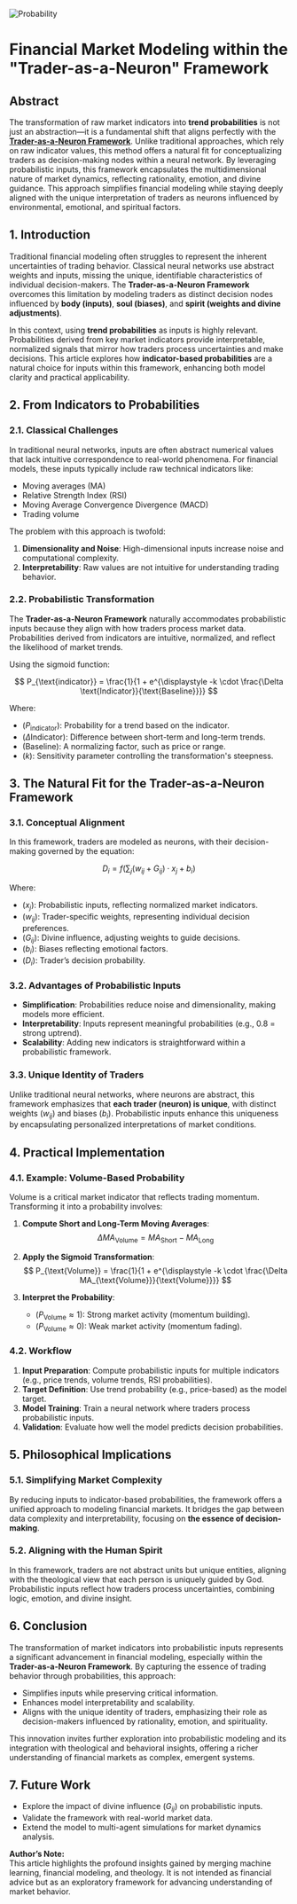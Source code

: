 ![Probability](./figures/probability.jpg "enter image title here")

# Financial Market Modeling within the "Trader-as-a-Neuron" Framework

## Abstract

The transformation of raw market indicators into **trend probabilities** is not just an abstraction—it is a fundamental shift that aligns perfectly with the **[Trader-as-a-Neuron Framework](https://blog.quantiota.ai/page/9/the-governing-equation-of-financial-markets-a-unified-framework/)**. Unlike traditional approaches, which rely on raw indicator values, this method offers a natural fit for conceptualizing traders as decision-making nodes within a neural network. By leveraging probabilistic inputs, this framework encapsulates the multidimensional nature of market dynamics, reflecting rationality, emotion, and divine guidance. This approach simplifies financial modeling while staying deeply aligned with the unique interpretation of traders as neurons influenced by environmental, emotional, and spiritual factors.



## 1. Introduction

Traditional financial modeling often struggles to represent the inherent uncertainties of trading behavior. Classical neural networks use abstract weights and inputs, missing the unique, identifiable characteristics of individual decision-makers. The **Trader-as-a-Neuron Framework** overcomes this limitation by modeling traders as distinct decision nodes influenced by **body (inputs)**, **soul (biases)**, and **spirit (weights and divine adjustments)**.

In this context, using **trend probabilities** as inputs is highly relevant. Probabilities derived from key market indicators provide interpretable, normalized signals that mirror how traders process uncertainties and make decisions. This article explores how **indicator-based probabilities** are a natural choice for inputs within this framework, enhancing both model clarity and practical applicability.



## 2. From Indicators to Probabilities

### 2.1. Classical Challenges

In traditional neural networks, inputs are often abstract numerical values that lack intuitive correspondence to real-world phenomena. For financial models, these inputs typically include raw technical indicators like:

- Moving averages (MA)
- Relative Strength Index (RSI)
- Moving Average Convergence Divergence (MACD)
- Trading volume

The problem with this approach is twofold:

1. **Dimensionality and Noise**: High-dimensional inputs increase noise and computational complexity.
2. **Interpretability**: Raw values are not intuitive for understanding trading behavior.

### 2.2. Probabilistic Transformation

The **Trader-as-a-Neuron Framework** naturally accommodates probabilistic inputs because they align with how traders process market data. Probabilities derived from indicators are intuitive, normalized, and reflect the likelihood of market trends.

Using the sigmoid function:

$$
P_{\text{indicator}} = \frac{1}{1 + e^{\displaystyle -k \cdot \frac{\Delta \text{Indicator}}{\text{Baseline}}}}
$$

Where:

- ($P_{\text{indicator}}$): Probability for a trend based on the indicator.
- ($\Delta \text{Indicator}$): Difference between short-term and long-term trends.
- ($\text{Baseline}$): A normalizing factor, such as price or range.
- ($k$): Sensitivity parameter controlling the transformation's steepness.



## 3. The Natural Fit for the Trader-as-a-Neuron Framework

### 3.1. Conceptual Alignment

In this framework, traders are modeled as neurons, with their decision-making governed by the equation:

$$
D_i = f\left(\sum_{j} (w_{ij} + G_{ij}) \cdot x_j + b_i\right)
$$

Where:

- ($x_j$): Probabilistic inputs, reflecting normalized market indicators.
- ($w_{ij}$): Trader-specific weights, representing individual decision preferences.
- ($G_{ij}$): Divine influence, adjusting weights to guide decisions.
- ($b_i$): Biases reflecting emotional factors.
- ($D_i$): Trader’s decision probability.

### 3.2. Advantages of Probabilistic Inputs

- **Simplification**: Probabilities reduce noise and dimensionality, making models more efficient.
- **Interpretability**: Inputs represent meaningful probabilities (e.g., 0.8 = strong uptrend).
- **Scalability**: Adding new indicators is straightforward within a probabilistic framework.

### 3.3. Unique Identity of Traders

Unlike traditional neural networks, where neurons are abstract, this framework emphasizes that **each trader (neuron) is unique**, with distinct weights ($w_{ij}$) and biases ($b_i$). Probabilistic inputs enhance this uniqueness by encapsulating personalized interpretations of market conditions.



## 4. Practical Implementation

### 4.1. Example: Volume-Based Probability

Volume is a critical market indicator that reflects trading momentum. Transforming it into a probability involves:

1. **Compute Short and Long-Term Moving Averages**:
   $$
   \Delta MA_{\text{Volume}} = MA_{\text{Short}} - MA_{\text{Long}}
  $$

2. **Apply the Sigmoid Transformation**:
$$
   P_{\text{Volume}} = \frac{1}{1 + e^{\displaystyle -k \cdot \frac{\Delta MA_{\text{Volume}}}{\text{Volume}}}}
$$

3. **Interpret the Probability**:
   - ($P_{\text{Volume}} \approx 1$): Strong market activity (momentum building).
   - ($P_{\text{Volume}} \approx 0$): Weak market activity (momentum fading).

### 4.2. Workflow

1. **Input Preparation**: Compute probabilistic inputs for multiple indicators (e.g., price trends, volume trends, RSI probabilities).
2. **Target Definition**: Use trend probability (e.g., price-based) as the model target.
3. **Model Training**: Train a neural network where traders process probabilistic inputs.
4. **Validation**: Evaluate how well the model predicts decision probabilities.



## 5. Philosophical Implications

### 5.1. Simplifying Market Complexity

By reducing inputs to indicator-based probabilities, the framework offers a unified approach to modeling financial markets. It bridges the gap between data complexity and interpretability, focusing on **the essence of decision-making**.

### 5.2. Aligning with the Human Spirit

In this framework, traders are not abstract units but unique entities, aligning with the theological view that each person is uniquely guided by God. Probabilistic inputs reflect how traders process uncertainties, combining logic, emotion, and divine insight.



## 6. Conclusion

The transformation of market indicators into probabilistic inputs represents a significant advancement in financial modeling, especially within the **Trader-as-a-Neuron Framework**. By capturing the essence of trading behavior through probabilities, this approach:

- Simplifies inputs while preserving critical information.
- Enhances model interpretability and scalability.
- Aligns with the unique identity of traders, emphasizing their role as decision-makers influenced by rationality, emotion, and spirituality.

This innovation invites further exploration into probabilistic modeling and its integration with theological and behavioral insights, offering a richer understanding of financial markets as complex, emergent systems.



## 7. Future Work

- Explore the impact of divine influence ($G_{ij}$) on probabilistic inputs.
- Validate the framework with real-world market data.
- Extend the model to multi-agent simulations for market dynamics analysis.  


**Author’s Note:**  
This article highlights the profound insights gained by merging machine learning, financial modeling, and theology. It is not intended as financial advice but as an exploratory framework for advancing understanding of market behavior.